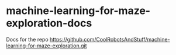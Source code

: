 # machine-learning-for-maze-exploration-docs
Docs for the repo https://github.com/CoolRobotsAndStuff/machine-learning-for-maze-exploration.git
